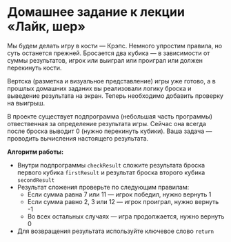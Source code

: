 # Домашнее задание к лекции «Лайк, шер»

Мы будем делать игру в кости — Крэпс. Немного упростим правила, но суть останется прежней. Бросается два кубика — в зависимости от суммы результатов, игрок или выиграл или проиграл или должен перекинуть кости.

Вертска (разметка и визуальное представление) игры уже готово, а в прошлых домашних заданих вы реализовали логику броска и выведение результата на экран. Теперь необходимо добавить проверку на выигрыш.

В проекте существует подпрограмма (небольшая часть программы) отвественная за определение результата игры. Сейчас она всегда после броска выводит 0 (нужно перекинуть кубики). Ваша задача — проводить вычисления настоящего результата.

**Алгоритм работы:**
+ Внутри подпрограммы `checkResult` сложите результата броска первого кубика `firstResult` и результат броска второго кубика `secondResult`
+ Результат сложения проверьте по следующим правилам:
  + Если сумма равна 7 или 11 — игрок победил, нужно вернуть 1
  + Если сумма равно 2, 3 или 12 — игрок проиграл, нужно вернуть -1
  + Во всех остальных случаях — игра продолжается, нужно вернуть 0
+ Для возвращения результата используйте ключевое слово `return`
